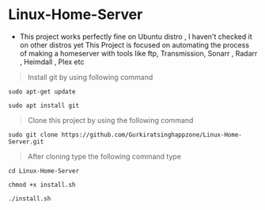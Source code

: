 # Linux-Home-Server
- This project works perfectly fine on Ubuntu distro , I haven't checked it on other distros yet
This Project is focused on automating the process of making a homeserver with tools like ftp, Transmission, Sonarr , Radarr , Heimdall , Plex etc
>Install git by using following command 

```sudo apt-get update```

```sudo apt install git```

>Clone this project by using the following command

```sudo git clone https://github.com/Gurkiratsinghappzone/Linux-Home-Server.git ```
 
>After cloning type the following command type

```cd Linux-Home-Server```

```chmod +x install.sh```

```./install.sh```


